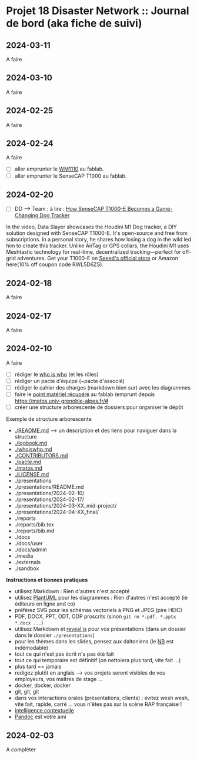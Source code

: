 # Projet 18 Disaster Network :: Journal de bord (aka fiche de suivi)

## 2024-03-11

A faire

## 2024-03-10

A faire

## 2024-02-25

A faire

## 2024-02-24

A faire

* [ ] aller emprunter le [WM1110](https://meshtastic.org/docs/hardware/devices/seeed-studio/wm1110/) au fablab.
* [ ] aller emprunter le SenseCAP T1000 au fablab.

## 2024-02-20

* [ ] DD --> Team : à lire : [How SenseCAP T1000-E Becomes a Game-Changing Dog Tracker](https://www.etsy.com/fr/listing/1867271135/houdini-m1-traceur-de-chien-open-source?etsrc=sdt)
 
In the video, Data Slayer showcases the Houdini M1 Dog tracker, a DIY solution designed with SenseCAP T1000-E. It's open-source and free from subscriptions. In a personal story, he shares how losing a dog in the wild led him to create this tracker. Unlike AirTag or GPS collars, the Houdini M1 uses Meshtastic technology for real-time, decentralized tracking—perfect for off-grid adventures. Get your T1000-E on [Seeed's official store](https://www.seeedstudio.com/SenseCAP-Card-Tracker-T1000-E-for-Meshtastic-p-5913.html) or Amazon here(10% off coupon code RWL5D6ZS).


## 2024-02-18

A faire

## 2024-02-17

A faire

## 2024-02-10

A faire

* [ ] rédiger le [who is who](./whoiswho.md) (et les rôles)
* [ ] rédiger un pacte d'équipe (~pacte d'associé)
* [ ] rédiger le cahier des charges (markdown bien sur) avec les diagrammes
* [ ] faire le [point matériel récupéré](./matos.md) au fablab (emprunt depuis https://matos.univ-grenoble-alpes.fr/#
* [ ] créer une structure arborescente de dossiers pour organiser le dépôt

Exemple de structure arborescente
* [./README.md](./README.md) --> un description et des liens pour naviguer dans la structure
* [./logbook.md](./logbook.md)
* [./whoiswho.md](./whoiswho.md)
* [./CONTRIBUTORS.md](./CONTRIBUTORS.md)
* [./pacte.md](./pacte.md)
* [./matos.md](./matos.md)
* [./LICENSE.md](./LICENSE.md)
* ./presentations
* ./presentations/README.md
* ./presentations/2024-02-10/
* ./presentations/2024-02-17/
* ./presentations/2024-03-XX_mid-project/
* ./presentations/2024-04-XX_final/
* ./reports
* ./reports/bib.tex
* ./reports/bib.md
* ./docs
* ./docs/user
* ./docs/admin
* ./media
* ./externals
* ./sandbox

**Instructions et bonnes pratiques**

* utilisez Markdown :  Rien d'autres n'est accepté
* utilisez [PlantUML](https://github.com/donsez/bd/tree/main/plantuml#readme) pour les diagrammes :  Rien d'autres n'est accepté (ie éditeurs en ligne and co)
* préférez SVG pour les schémas vectoriels à PNG et JPEG (pire HEIC)
* PDF, DOCX, PPT, ODT, ODP proscrits (sinon `git rm *.pdf, *.pptx *.docx ...`)
* utilisez Markdown et [reveal.js](https://github.com/webpro/reveal-md) pour vos présentations (dans un dossier dans le dossier `./presentations`)
* pour les thèmes dans les slides, pensez aux daltoniens (le [NB](https://fr.wikipedia.org/wiki/Bienvenue_%C3%A0_Gattaca) est indémodable)
* tout ce qui n'est pas écrit n'a pas été fait
* tout ce qui temporaire est définitif (on nettoiera plus tard, vite fait ...)
* plus tard == jamais
* redigez plutôt en anglais --> vos projets seront visibles de vos employeurs, vos maîtres de stage ...
* docker, docker, docker
* git, git, git
* dans vos interactions orales (présentations, clients) : évitez wesh wesh, vite fait, rapide, carré ... vous n'êtes pas sur la scène RAP française !
* [intelligence contextuelle](https://www.wikiberal.org/wiki/Intelligence_contextuelle)
* [Pandoc](https://pandoc.org/) est votre ami

## 2024-02-03

A compléter


